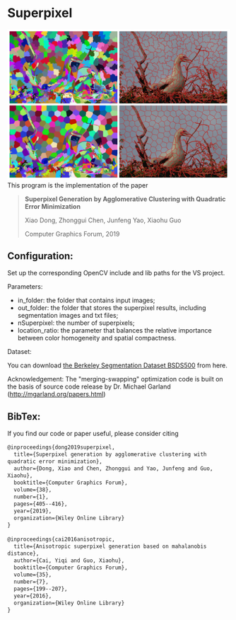 # Superpixel
![Example 1](test_results/merge_swapping.png)
This program is the implementation of the paper
> **Superpixel Generation by Agglomerative Clustering with Quadratic Error Minimization**
>
> Xiao Dong, 
> Zhonggui Chen, 
> Junfeng Yao,
> Xiaohu Guo
>
> Computer Graphics Forum, 2019


## Configuration:
Set up the corresponding OpenCV include and lib paths for the VS project. 

Parameters:
* in_folder: the folder that contains input images;
* out_folder: the folder that stores the superpixel results, including segmentation images and txt files;
* nSuperpixel: the number of superpixels;
* location_ratio: the parameter that balances the relative importance between color homogeneity and spatial compactness.

Dataset:

You can download [the Berkeley Segmentation Dataset BSDS500](https://www2.eecs.berkeley.edu/Research/Projects/CS/vision/bsds/) from here.


Acknowledgement:
The "merging-swapping" optimization code is built on the basis of source code release by Dr. Michael Garland (http://mgarland.org/papers.html)

## BibTex:
If you find our code or paper useful, please consider citing

	@inproceedings{dong2019superpixel,
	  title={Superpixel generation by agglomerative clustering with quadratic error minimization},
	  author={Dong, Xiao and Chen, Zhonggui and Yao, Junfeng and Guo, Xiaohu},
	  booktitle={Computer Graphics Forum},
	  volume={38},
	  number={1},
	  pages={405--416},
	  year={2019},
	  organization={Wiley Online Library}
	}
	
	@inproceedings{cai2016anisotropic,
	  title={Anisotropic superpixel generation based on mahalanobis distance},
	  author={Cai, Yiqi and Guo, Xiaohu},
	  booktitle={Computer Graphics Forum},
	  volume={35},
	  number={7},
	  pages={199--207},
	  year={2016},
	  organization={Wiley Online Library}
	}
